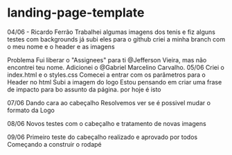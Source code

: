 # landing-page-template
04/06 - Ricardo Ferrão
Trabalhei algumas imagens dos tenis e fiz alguns testes com backgrounds
já subi eles para o github
criei a minha branch com o meu nome e o header e as imagens

Problema
Fui liberar o "Assignees" para ti @Jefferson Vieira, mas não encontrei teu nome.
Adicionei o @Gabriel Marcelino Carvalho.
05/06
Criei o index.html e o styles.css
Comecei a entrar com os parâmetros para o Header no html
Subi a imagem do logo
Estou pensando em criar uma frase de impacto para bo assunto da página.
por hoje é isto

07/06 
Dando cara ao cabeçalho
Resolvemos ver se é possivel mudar o formato da Logo

08/06
Novos testes com o cabeçalho e tratamento de novas imagens

09/06
Primeiro teste do cabeçalho realizado e aprovado por todos
Começando a construir o rodapé

